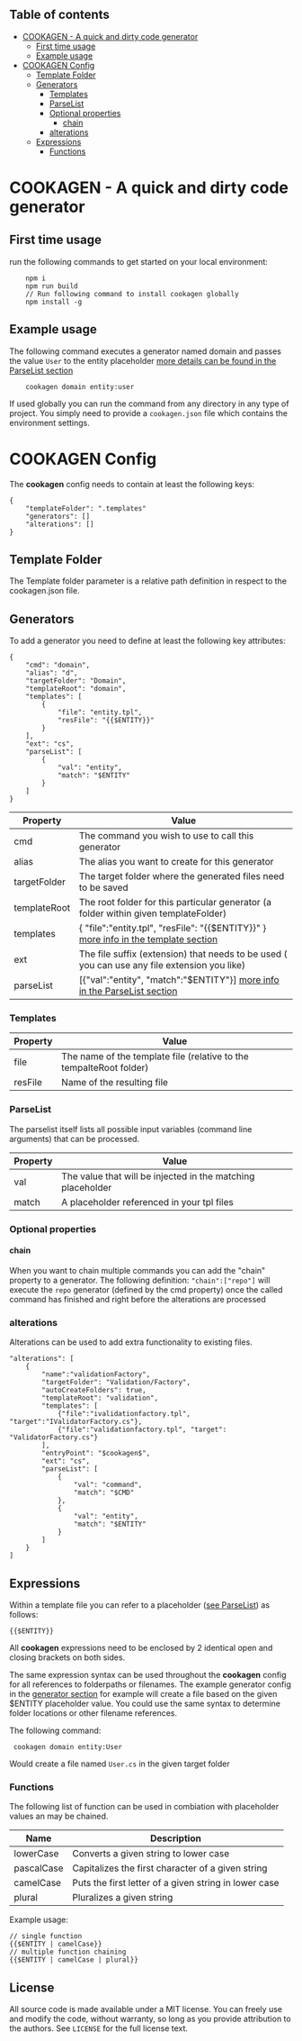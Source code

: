 ## Table of contents
- [COOKAGEN - A quick and dirty code generator](#cookagen---a-quick-and-dirty-code-generator)
  - [First time usage](#first-time-usage)
  - [Example usage](#example-usage)
- [COOKAGEN Config](#cookagen-config)
  - [Template Folder](#template-folder)
  - [Generators](#generators)
    - [Templates](#templates)
    - [ParseList](#parselist)
    - [Optional properties](#optional-properties)
      - [chain](#chain)
    - [alterations](#alterations)
  - [Expressions](#expressions)
    - [Functions](#functions)

# COOKAGEN - A quick and dirty code generator

## First time usage
run the following commands to get started on your local environment:
``` 
    npm i
    npm run build
    // Run following command to install cookagen globally
    npm install -g 
```
## Example usage

The following command executes a generator named domain and passes the value `User` to the entity placeholder [more details can be found in the ParseList section](#parselist)
```
    cookagen domain entity:user 
```

If used globally you can run the command from any directory in any type of project. You simply need to provide a `cookagen.json` file which contains the environment settings.

# COOKAGEN Config
The **cookagen** config needs to contain at least the following keys:
```
{
    "templateFolder": ".templates"
    "generators": []
    "alterations": []
}
```

## Template Folder
The Template folder parameter is a relative path definition in respect to the cookagen.json file.

## Generators
To add a generator you need to define at least the following key attributes:

```
{
    "cmd": "domain",
    "alias": "d",
    "targetFolder": "Domain",
    "templateRoot": "domain",
    "templates": [
        {
            "file": "entity.tpl",
            "resFile": "{{$ENTITY}}"
        }
    ],
    "ext": "cs",
    "parseList": [
        {
            "val": "entity",
            "match": "$ENTITY"
        }
    ]
}
```

| Property     | Value                                                                                        |
|--------------|----------------------------------------------------------------------------------------------|
| cmd          | The command you wish to use to call this generator                                           |
| alias        | The alias you want to create for this generator                                              |
| targetFolder | The target folder where the generated files need to be saved                                 |
| templateRoot | The root folder for this particular generator (a folder within given templateFolder)         |
| templates    | { "file":"entity.tpl", "resFile": "{{$ENTITY}}" }  [more info in the template section](#templates)                                          |
| ext          | The file suffix (extension) that needs to be used ( you can use any file extension you like) |
| parseList    | [{"val":"entity", "match":"$ENTITY"}] [more info in the ParseList section](#parselist)                                                        |

### Templates

| Property | Value                                                               |
|----------|---------------------------------------------------------------------|
| file     | The name of the template file (relative to the tempalteRoot folder) |
| resFile  | Name of the resulting file                                          |

### ParseList

The parselist itself lists all possible input variables (command line arguments) that can be processed. 

| Property | Value                                                               |
|----------|---------------------------------------------------------------------|
| val     | The value that will be injected in the matching placeholder |
| match  | A placeholder referenced in your tpl files                                          |

### Optional properties

#### chain
When you want to chain multiple commands you can add the "chain" property to a generator. 
The following definition: `"chain":["repo"]` will execute the `repo` generator (defined by the cmd property) once the called command has finished and right before the alterations are processed

### alterations

Alterations can be used to add extra functionality to existing files. 

```
"alterations": [
    {
        "name":"validationFactory",
        "targetFolder": "Validation/Factory",
        "autoCreateFolders": true,
        "templateRoot": "validation",
        "templates": [
            {"file":"ivalidationfactory.tpl", "target":"IValidatorFactory.cs"},
            {"file":"validationfactory.tpl", "target": "ValidatorFactory.cs"}
        ],
        "entryPoint": "$cookagen$",
        "ext": "cs",
        "parseList": [
            {
                "val": "command",
                "match": "$CMD"
            },
            {
                "val": "entity",
                "match": "$ENTITY"
            }
        ]
    }
]
```

## Expressions
Within a template file you can refer to a placeholder ([see ParseList](#parselist)) as follows:
```
{{$ENTITY}}
```

All **cookagen** expressions need to be enclosed by 2 identical open and closing brackets on both sides. 

The same expression syntax can be used throughout the **cookagen** config for all references to folderpaths or filenames.
The example generator config in the [generator section](#generators) for example will create a file based on the given $ENTITY placeholder value. You could use the same syntax to determine folder locations or other filename references.

The following command:
```
 cookagen domain entity:User
```

Would create a file named `User.cs` in the given target folder

### Functions
The following list of function can be used in combiation with placeholder values an may be chained.

| Name       | Description                                           |
|------------|-------------------------------------------------------|
| lowerCase  | Converts a given string to lower case                 |
| pascalCase | Capitalizes the first character of a given string     |
| camelCase  | Puts the first letter of a given string in lower case |
| plural     | Pluralizes a given string                             |

Example usage:
```
// single function
{{$ENTITY | camelCase}}
// multiple function chaining
{{$ENTITY | camelCase | plural}}
```

## License

All source code is made available under a MIT license. You can freely
use and modify the code, without warranty, so long as you provide attribution
to the authors. See `LICENSE` for the full license text.
